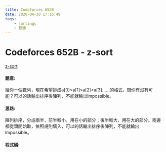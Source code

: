 ```yaml
---
title: Codeforces 652B
date: 2020-04-30 17:16:49
tags:
    - sortings
    - 普通
---
```

# Codeforces 652B - z-sort
[z-sort](https://codeforces.com/problemset/problem/652/B)

#### 題意:
給你一個數列，現在希望排成a[0]&lt;a[1]>a[2]&lt;a[3]……的格式，問你有沒有可能？可以的話輸出排序後陣列，不能就輸出Impossible。
<!-- more -->

#### 思路:
陣列排序，分成兩半，前半較小，用在小的部分；後半較大，用在大的部分。兩邊都從頭開始取，依照規則填入，可以的話輸出排序後陣列，不能就輸出Impossible。

#### 程式碼:
<script src="https://gist.github.com/Daviswww/126107d2a5707324d18cb1d5b60592a1.js"></script>